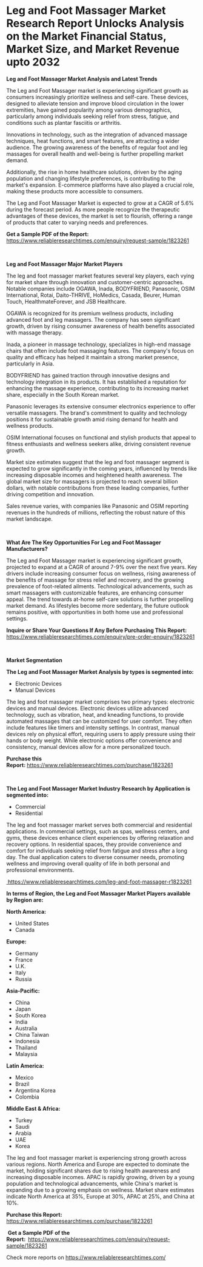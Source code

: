 <p><h1>Leg and Foot Massager Market Research Report Unlocks Analysis on the Market Financial Status, Market Size, and Market Revenue upto 2032</h1></p><p><strong>Leg and Foot Massager Market Analysis and Latest Trends</strong></p>
<p><p>The Leg and Foot Massager market is experiencing significant growth as consumers increasingly prioritize wellness and self-care. These devices, designed to alleviate tension and improve blood circulation in the lower extremities, have gained popularity among various demographics, particularly among individuals seeking relief from stress, fatigue, and conditions such as plantar fasciitis or arthritis. </p><p>Innovations in technology, such as the integration of advanced massage techniques, heat functions, and smart features, are attracting a wider audience. The growing awareness of the benefits of regular foot and leg massages for overall health and well-being is further propelling market demand.</p><p>Additionally, the rise in home healthcare solutions, driven by the aging population and changing lifestyle preferences, is contributing to the market's expansion. E-commerce platforms have also played a crucial role, making these products more accessible to consumers.</p><p>The Leg and Foot Massager Market is expected to grow at a CAGR of 5.6% during the forecast period. As more people recognize the therapeutic advantages of these devices, the market is set to flourish, offering a range of products that cater to varying needs and preferences.</p></p>
<p><strong>Get a Sample PDF of the Report:&nbsp;</strong> <a href="https://www.reliableresearchtimes.com/enquiry/request-sample/1823261?utm_campaign=3070&utm_medium=2&utm_source=Github&utm_content=ia&utm_term=08042025&utm_id=leg-and-foot-massager">https://www.reliableresearchtimes.com/enquiry/request-sample/1823261</a></p>
<p>&nbsp;</p>
<p><strong>Leg and Foot Massager Major Market Players</strong></p>
<p><p>The leg and foot massager market features several key players, each vying for market share through innovation and customer-centric approaches. Notable companies include OGAWA, Inada, BODYFRIEND, Panasonic, OSIM International, Rotai, Daito-THRIVE, HoMedics, Casada, Beurer, Human Touch, HealthmateForever, and JSB Healthcare.</p><p>OGAWA is recognized for its premium wellness products, including advanced foot and leg massagers. The company has seen significant growth, driven by rising consumer awareness of health benefits associated with massage therapy. </p><p>Inada, a pioneer in massage technology, specializes in high-end massage chairs that often include foot massaging features. The company's focus on quality and efficacy has helped it maintain a strong market presence, particularly in Asia.</p><p>BODYFRIEND has gained traction through innovative designs and technology integration in its products. It has established a reputation for enhancing the massage experience, contributing to its increasing market share, especially in the South Korean market.</p><p>Panasonic leverages its extensive consumer electronics experience to offer versatile massagers. The brand's commitment to quality and technology positions it for sustainable growth amid rising demand for health and wellness products.</p><p>OSIM International focuses on functional and stylish products that appeal to fitness enthusiasts and wellness seekers alike, driving consistent revenue growth.</p><p>Market size estimates suggest that the leg and foot massager segment is expected to grow significantly in the coming years, influenced by trends like increasing disposable incomes and heightened health awareness. The global market size for massagers is projected to reach several billion dollars, with notable contributions from these leading companies, further driving competition and innovation.</p><p>Sales revenue varies, with companies like Panasonic and OSIM reporting revenues in the hundreds of millions, reflecting the robust nature of this market landscape.</p></p>
<p>&nbsp;</p>
<p><strong>What Are The Key Opportunities For Leg and Foot Massager Manufacturers?</strong></p>
<p><p>The Leg and Foot Massager market is experiencing significant growth, projected to expand at a CAGR of around 7-9% over the next five years. Key drivers include increasing consumer focus on wellness, rising awareness of the benefits of massage for stress relief and recovery, and the growing prevalence of foot-related ailments. Technological advancements, such as smart massagers with customizable features, are enhancing consumer appeal. The trend towards at-home self-care solutions is further propelling market demand. As lifestyles become more sedentary, the future outlook remains positive, with opportunities in both home use and professional settings.</p></p>
<p><strong>Inquire or Share Your Questions If Any Before Purchasing This Report:</strong> <a href="https://www.reliableresearchtimes.com/enquiry/pre-order-enquiry/1823261?utm_campaign=3070&utm_medium=2&utm_source=Github&utm_content=ia&utm_term=08042025&utm_id=leg-and-foot-massager">https://www.reliableresearchtimes.com/enquiry/pre-order-enquiry/1823261</a></p>
<p>&nbsp;</p>
<p><strong>Market Segmentation</strong></p>
<p><strong>The Leg and Foot Massager Market Analysis by types is segmented into:</strong></p>
<p><ul><li>Electronic Devices</li><li>Manual Devices</li></ul></p>
<p><p>The leg and foot massager market comprises two primary types: electronic devices and manual devices. Electronic devices utilize advanced technology, such as vibration, heat, and kneading functions, to provide automated massages that can be customized for user comfort. They often include features like timers and intensity settings. In contrast, manual devices rely on physical effort, requiring users to apply pressure using their hands or body weight. While electronic options offer convenience and consistency, manual devices allow for a more personalized touch.</p></p>
<p><strong>Purchase this Report:&nbsp;</strong><a href="https://www.reliableresearchtimes.com/purchase/1823261?utm_campaign=3070&utm_medium=2&utm_source=Github&utm_content=ia&utm_term=08042025&utm_id=leg-and-foot-massager">https://www.reliableresearchtimes.com/purchase/1823261</a></p>
<p>&nbsp;</p>
<p><strong>The Leg and Foot Massager Market Industry Research by Application is segmented into:</strong></p>
<p><ul><li>Commercial</li><li>Residential</li></ul></p>
<p><p>The leg and foot massager market serves both commercial and residential applications. In commercial settings, such as spas, wellness centers, and gyms, these devices enhance client experiences by offering relaxation and recovery options. In residential spaces, they provide convenience and comfort for individuals seeking relief from fatigue and stress after a long day. The dual application caters to diverse consumer needs, promoting wellness and improving overall quality of life in both personal and professional environments.</p></p>
<p><a href="https://www.reliableresearchtimes.com/leg-and-foot-massager-r1823261?utm_campaign=3070&utm_medium=2&utm_source=Github&utm_content=ia&utm_term=08042025&utm_id=leg-and-foot-massager">&nbsp;https://www.reliableresearchtimes.com/leg-and-foot-massager-r1823261</a></p>
<p><strong>In terms of Region, the Leg and Foot Massager Market Players available by Region are:</strong></p>
<p>
    <p> <strong> North America: </strong>
        <ul>
            <li>United States</li>
            <li>Canada</li>
        </ul>
        </p> 
    <p> <strong> Europe: </strong>
        <ul>
            <li>Germany</li>
            <li>France</li>
            <li>U.K.</li>
            <li>Italy</li>
            <li>Russia</li>
        </ul>
        </p> 
    <p> <strong> Asia-Pacific: </strong>
        <ul>
            <li>China</li>
            <li>Japan</li>
            <li>South Korea</li>
            <li>India</li>
            <li>Australia</li>
            <li>China Taiwan</li>
            <li>Indonesia</li>
            <li>Thailand</li>
            <li>Malaysia</li>
        </ul>
        </p> 
    <p> <strong> Latin America: </strong>
        <ul>
            <li>Mexico</li>
            <li>Brazil</li>
            <li>Argentina Korea</li>
            <li>Colombia</li>
        </ul>
        </p> 
    <p> <strong> Middle East & Africa: </strong>
        <ul>
            <li>Turkey</li>
            <li>Saudi</li>
            <li>Arabia</li>
            <li>UAE</li>
            <li>Korea</li>
        </ul>
    </p>
    </p>
<p><p>The leg and foot massager market is experiencing strong growth across various regions. North America and Europe are expected to dominate the market, holding significant shares due to rising health awareness and increasing disposable incomes. APAC is rapidly growing, driven by a young population and technological advancements, while China's market is expanding due to a growing emphasis on wellness. Market share estimates indicate North America at 35%, Europe at 30%, APAC at 25%, and China at 10%.</p></p>
<p><strong>Purchase this Report: </strong><a href="https://www.reliableresearchtimes.com/purchase/1823261?utm_campaign=3070&utm_medium=2&utm_source=Github&utm_content=ia&utm_term=08042025&utm_id=leg-and-foot-massager">https://www.reliableresearchtimes.com/purchase/1823261</a></p>
<p>&nbsp;<strong>Get a Sample PDF of the Report:&nbsp;&nbsp;</strong><a href="https://www.reliableresearchtimes.com/enquiry/request-sample/1823261?utm_campaign=3070&utm_medium=2&utm_source=Github&utm_content=ia&utm_term=08042025&utm_id=leg-and-foot-massager">https://www.reliableresearchtimes.com/enquiry/request-sample/1823261</a></p>
<p><strong></strong></p>
<p>Check more reports on <a href="https://www.reliableresearchtimes.com/?utm_campaign=3070&utm_medium=2&utm_source=Github&utm_content=ia&utm_term=08042025&utm_id=leg-and-foot-massager">https://www.reliableresearchtimes.com/</a></p>